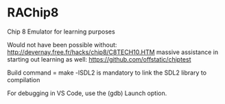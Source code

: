 # RAChip8
Chip 8 Emulator for learning purposes

Would not have been possible without: http://devernay.free.fr/hacks/chip8/C8TECH10.HTM
massive assistance in starting out learning as well: https://github.com/offstatic/chiptest

Build command = make
-lSDL2 is mandatory to link the SDL2 library to compilation

For debugging in VS Code, use the (gdb) Launch option. 
